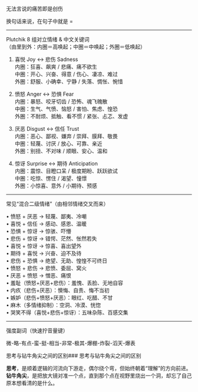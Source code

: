 无法言说的痛苦即是创伤

换句话来说，在句子中就是 = 


------------------------------------------------
Plutchik 8 组对立情绪 & 中文关键词  
（由里到外：内圈＝高唤起；中圈＝中唤起；外圈＝低唤起）

1. 喜悦 Joy ↔ 悲伤 Sadness  
   内圈：狂喜、飙爽 / 悲痛、痛不欲生  
   中圈：开心、兴奋、得意 / 伤心、凄凉、难过  
   外圈：舒服、小确幸、宁静 / 失落、惆怅、惋惜

2. 愤怒 Anger ↔ 恐惧 Fear  
   内圈：暴怒、咬牙切齿 / 恐怖、魂飞魄散  
   中圈：生气、气愤、恼怒 / 害怕、焦虑、惶恐  
   外圈：不耐烦、抵触、看不惯 / 紧张、忐忑、发虚

3. 厌恶 Disgust ↔ 信任 Trust  
   内圈：恶心、鄙视、嫌弃 / 崇拜、膜拜、敬畏  
   中圈：轻蔑、讨厌 / 放心、可靠、亲近  
   外圈：别扭、不对味 / 顺眼、安心、温和

4. 惊讶 Surprise ↔ 期待 Anticipation  
   内圈：震惊、目瞪口呆 / 极度期盼、跃跃欲试  
   中圈：吃惊、愣住 / 渴望、憧憬  
   外圈：小惊喜、意外 / 小期待、预感

------------------------------------------------
常见“混合二级情绪”（由相邻情绪交叉而来）

• 愤怒 + 厌恶 → 轻蔑、鄙夷、冷嘲  
• 喜悦 + 信任 → 感动、感恩、温暖  
• 恐惧 + 惊讶 → 惊骇、吓懵  
• 悲伤 + 惊讶 → 错愕、茫然、怅然若失  
• 喜悦 + 惊讶 → 惊喜、喜出望外  
• 期待 + 喜悦 → 兴奋、迫不及待  
• 悲伤 + 恐惧 → 绝望、无助、惶惶不可终日  
• 愤怒 + 悲伤 → 悲愤、委屈、窝火  
• 厌恶 + 愤怒 → 憎恶、痛恨  
• 羞耻（愤怒+厌恶+悲伤）：羞愧、丢脸、无地自容  
• 内疚（悲伤+厌恶）：懊悔、自责、悔不当初  
• 嫉妒（悲伤+愤怒+厌恶）：眼红、吃醋、不甘  
• 麻木（多情绪抑制）：空洞、冷漠、恍惚  
• 哭笑不得（喜悦+悲伤+惊讶）：五味杂陈、百感交集

------------------------------------------------
强度副词（快速拧音量键）

微-略-有点-蛮-挺-相当-非常-极其-爆棚-炸裂-滔天-爆表



思考与钻牛角尖之间的区别### 思考与钻牛角尖之间的区别

**思考**，是顺着逻辑的河流向下游走，偶尔绕个弯，但始终朝着“理解”的方向前进。  
**钻牛角尖**，是把放大镜对准一个点，直到那个点在视野里烧出一个洞，却忘了自己原本想看清的是什么。


